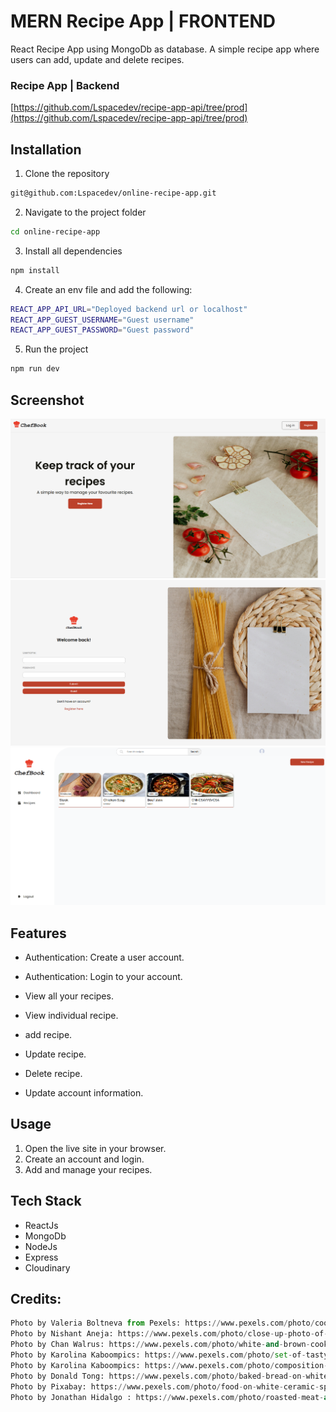# MERN Recipe App | FRONTEND

React Recipe App using MongoDb as database. A simple recipe app where users can add, update and delete recipes.

### Recipe App | Backend

[https://github.com/Lspacedev/recipe-app-api/tree/prod](https://github.com/Lspacedev/recipe-app-api/tree/prod)

## Installation

1. Clone the repository

```bash
git@github.com:Lspacedev/online-recipe-app.git
```

2. Navigate to the project folder

```bash
cd online-recipe-app
```

3.  Install all dependencies

```bash
npm install
```

4. Create an env file and add the following:

```bash
REACT_APP_API_URL="Deployed backend url or localhost"
REACT_APP_GUEST_USERNAME="Guest username"
REACT_APP_GUEST_PASSWORD="Guest password"
```

5. Run the project

```bash
npm run dev
```

## Screenshot

![landing](public/images/screenshot.png)
![landing](public/images/screenshot2.png)
![dashboard](public/images/screenshot3.png)

## Features

- Authentication: Create a user account.
- Authentication: Login to your account.

- View all your recipes.
- View individual recipe.
- add recipe.
- Update recipe.
- Delete recipe.
- Update account information.

## Usage

1. Open the live site in your browser.
2. Create an account and login.
3. Add and manage your recipes.

## Tech Stack

- ReactJs
- MongoDb
- NodeJs
- Express
- Cloudinary

## Credits:

```python
Photo by Valeria Boltneva from Pexels: https://www.pexels.com/photo/cooked-food-on-table-1833336/
Photo by Nishant Aneja: https://www.pexels.com/photo/close-up-photo-of-burrito-2955819/
Photo by Chan Walrus: https://www.pexels.com/photo/white-and-brown-cooked-dish-on-white-ceramic-bowls-958545/
Photo by Karolina Kaboompics: https://www.pexels.com/photo/set-of-tasty-fresh-vegetables-and-herbs-with-empty-clipboard-4033639/
Photo by Karolina Kaboompics: https://www.pexels.com/photo/composition-with-empty-clipboard-and-spaghetti-on-kitchen-table-4033327/
Photo by Donald Tong: https://www.pexels.com/photo/baked-bread-on-white-plate-2205270/
Photo by Pixabay: https://www.pexels.com/photo/food-on-white-ceramic-spoon-39826/
Photo by Jonathan Hidalgo : https://www.pexels.com/photo/roasted-meat-and-dish-with-tomato-sauce-on-the-table-19130208/

```
